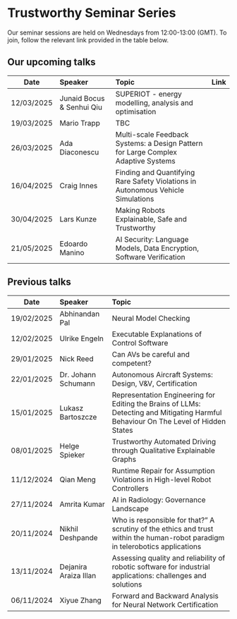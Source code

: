 # Trustworthy Seminar Series

Our seminar sessions are held on Wednesdays from 12:00-13:00 (GMT). To join, follow the relevant link provided in the table below. 

## Our upcoming talks 

Date            | Speaker      | Topic | Link   |
| ------------- |:-------------| :-----| :----- |
| 12/03/2025      | Junaid Bocus & Senhui Qiu | SUPERIOT - energy modelling, analysis and optimisation |
| 19/03/2025      | Mario Trapp | TBC |
| 26/03/2025      | Ada Diaconescu | Multi-scale Feedback Systems: a Design Pattern for Large Complex Adaptive Systems |
| 16/04/2025      | Craig Innes | Finding and Quantifying Rare Safety Violations in Autonomous Vehicle Simulations |
| 30/04/2025      | Lars Kunze | Making Robots Explainable, Safe and Trustworthy |
| 21/05/2025      | Edoardo Manino | AI Security: Language Models, Data Encryption, Software Verification |


## Previous talks

Date            | Speaker      | Topic |
| ------------- |:-------------| :-----| 
| 19/02/2025     | Abhinandan Pal | Neural Model Checking |
| 12/02/2025  | Ulrike Engeln     |   Executable Explanations of Control Software |
|29/01/2025| Nick Reed     |  Can AVs be careful and competent? |
|22/01/2025| Dr. Johann Schumann     | Autonomous Aircraft Systems: Design, V&V, Certification |
|15/01/2025| Lukasz Bartoszcze    | Representation Engineering for Editing the Brains of LLMs: Detecting and Mitigating Harmful Behaviour On The Level of Hidden States  |
|08/01/2025| Helge Spieker    | Trustworthy Automated Driving through Qualitative Explainable Graphs |
|11/12/2024| Qian Meng    | Runtime Repair for Assumption Violations in High-level Robot Controllers|
|27/11/2024| Amrita Kumar   | AI in Radiology: Governance Landscape|
|20/11/2024| Nikhil Deshpande  | Who is responsible for that?” A scrutiny of the ethics and trust within the human-robot paradigm in telerobotics applications|
|13/11/2024| Dejanira Araiza Illan  | Assessing quality and reliability of robotic software for industrial applications: challenges and solutions|
|06/11/2024| Xiyue Zhang  | Forward and Backward Analysis for Neural Network Certification|
